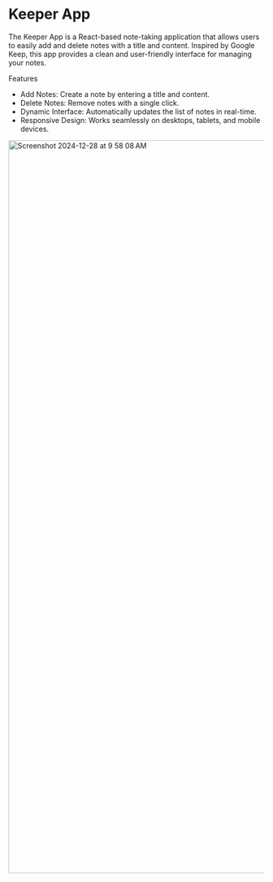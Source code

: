 <h1>Keeper App</h1>

The Keeper App is a React-based note-taking application that allows users to easily add and delete notes with a title and content.
Inspired by Google Keep, this app provides a clean and user-friendly interface for managing your notes.

Features
<ul>
  <li>
    Add Notes: Create a note by entering a title and content.
  </li>
  <li>
    Delete Notes: Remove notes with a single click.
  </li>
  <li>
   Dynamic Interface: Automatically updates the list of notes in real-time.
  </li>
  <li>
    Responsive Design: Works seamlessly on desktops, tablets, and mobile devices.
  </li>
</ul>	

 <img width="1440" alt="Screenshot 2024-12-28 at 9 58 08 AM" src="https://github.com/user-attachments/assets/ea757533-6710-4dbc-8b4b-38c964037388" />
